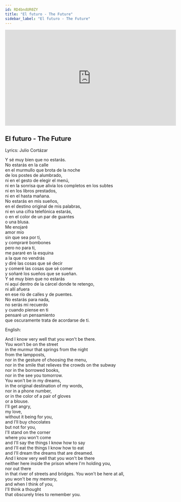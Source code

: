 ```yaml
---
id: RD4bndUR0ZY
title: "El futuro - The Future"
sidebar_label: "El futuro - The Future"
---
```


<div class="video-float-container">
  <iframe
    width="560"
    height="315"
    src="https://www.youtube.com/embed/RD4bndUR0ZY"
    title="YouTube video player"
    frameborder="0"
    allow="accelerometer; autoplay; clipboard-write; encrypted-media; gyroscope; picture-in-picture; web-share"
    referrerpolicy="strict-origin-when-cross-origin"
    allowfullscreen
  ></iframe>
</div>

## El futuro - The Future

Lyrics: Julio Cortázar

Y sé muy bien que no estarás.  
No estarás en la calle  
en el murmullo que brota de la noche  
de los postes de alumbrado,  
ni en el gesto de elegir el menú,  
ni en la sonrisa que alivia los completos en los subtes  
ni en los libros prestados,  
ni en el hasta mañana.  
No estarás en mis sueños,  
en el destino original de mis palabras,  
ni en una cifra telefónica estarás,  
o en el color de un par de guantes  
o una blusa.  
Me enojaré  
amor mío  
sin que sea por ti,  
y compraré bombones  
pero no para ti,  
me pararé en la esquina  
a la que no vendrás  
y diré las cosas que sé decir  
y comeré las cosas que sé comer  
y soñaré los sueños que se sueñan.  
Y sé muy bien que no estarás  
ni aquí dentro de la cárcel donde te retengo,  
ni allí afuera  
en ese río de calles y de puentes.  
No estarás para nada,  
no serás mi recuerdo  
y cuando piense en ti  
pensaré un pensamiento  
que oscuramente trata de acordarse de ti.

English:

And I know very well that you won't be there.  
You won't be on the street  
in the murmur that springs from the night  
from the lampposts,  
nor in the gesture of choosing the menu,  
nor in the smile that relieves the crowds on the subway  
nor in the borrowed books,  
nor in the see you tomorrow.  
You won't be in my dreams,  
in the original destination of my words,  
nor in a phone number,  
or in the color of a pair of gloves  
or a blouse.  
I'll get angry,  
my love,  
without it being for you,  
and I'll buy chocolates  
but not for you,  
I'll stand on the corner  
where you won't come  
and I'll say the things I know how to say  
and I'll eat the things I know how to eat  
and I'll dream the dreams that are dreamed.  
And I know very well that you won't be there  
neither here inside the prison where I'm holding you,  
nor out there  
in that river of streets and bridges. You won't be here at all,  
you won't be my memory,  
and when I think of you,  
I'll think a thought  
that obscurely tries to remember you.
